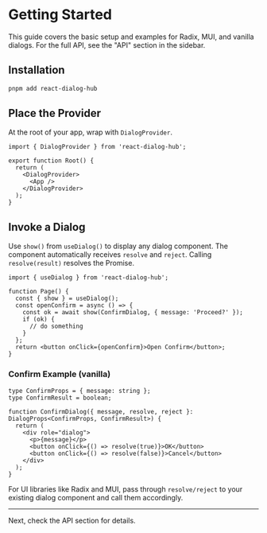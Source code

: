 # Getting Started

This guide covers the basic setup and examples for Radix, MUI, and vanilla dialogs. For the full API, see the "API" section in the sidebar.

## Installation

```bash
pnpm add react-dialog-hub
```

## Place the Provider

At the root of your app, wrap with `DialogProvider`.

```tsx
import { DialogProvider } from 'react-dialog-hub';

export function Root() {
  return (
    <DialogProvider>
      <App />
    </DialogProvider>
  );
}
```

## Invoke a Dialog

Use `show()` from `useDialog()` to display any dialog component. The component automatically receives `resolve` and `reject`. Calling `resolve(result)` resolves the Promise.

```tsx
import { useDialog } from 'react-dialog-hub';

function Page() {
  const { show } = useDialog();
  const openConfirm = async () => {
    const ok = await show(ConfirmDialog, { message: 'Proceed?' });
    if (ok) {
      // do something
    }
  };
  return <button onClick={openConfirm}>Open Confirm</button>;
}
```

### Confirm Example (vanilla)

```tsx
type ConfirmProps = { message: string };
type ConfirmResult = boolean;

function ConfirmDialog({ message, resolve, reject }: DialogProps<ConfirmProps, ConfirmResult>) {
  return (
    <div role="dialog">
      <p>{message}</p>
      <button onClick={() => resolve(true)}>OK</button>
      <button onClick={() => resolve(false)}>Cancel</button>
    </div>
  );
}
```

For UI libraries like Radix and MUI, pass through `resolve/reject` to your existing dialog component and call them accordingly.

---

Next, check the API section for details.


